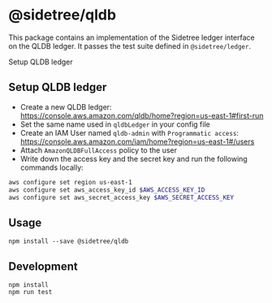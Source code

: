 # @sidetree/qldb

This package contains an implementation of the Sidetree ledger interface on the QLDB ledger. It passes the test suite defined in `@sidetree/ledger`.

Setup QLDB ledger

## Setup QLDB ledger

- Create a new QLDB ledger: https://console.aws.amazon.com/qldb/home?region=us-east-1#first-run
- Set the same name used in `qldbLedger` in your config file
- Create an IAM User named `qldb-admin` with `Programmatic access`: https://console.aws.amazon.com/iam/home?region=us-east-1#/users
- Attach `AmazonQLDBFullAccess` policy to the user
- Write down the access key and the secret key and run the following commands locally:
```bash
aws configure set region us-east-1
aws configure set aws_access_key_id $AWS_ACCESS_KEY_ID
aws configure set aws_secret_access_key $AWS_SECRET_ACCESS_KEY
```

## Usage

```
npm install --save @sidetree/qldb
```

## Development

```
npm install
npm run test
```
